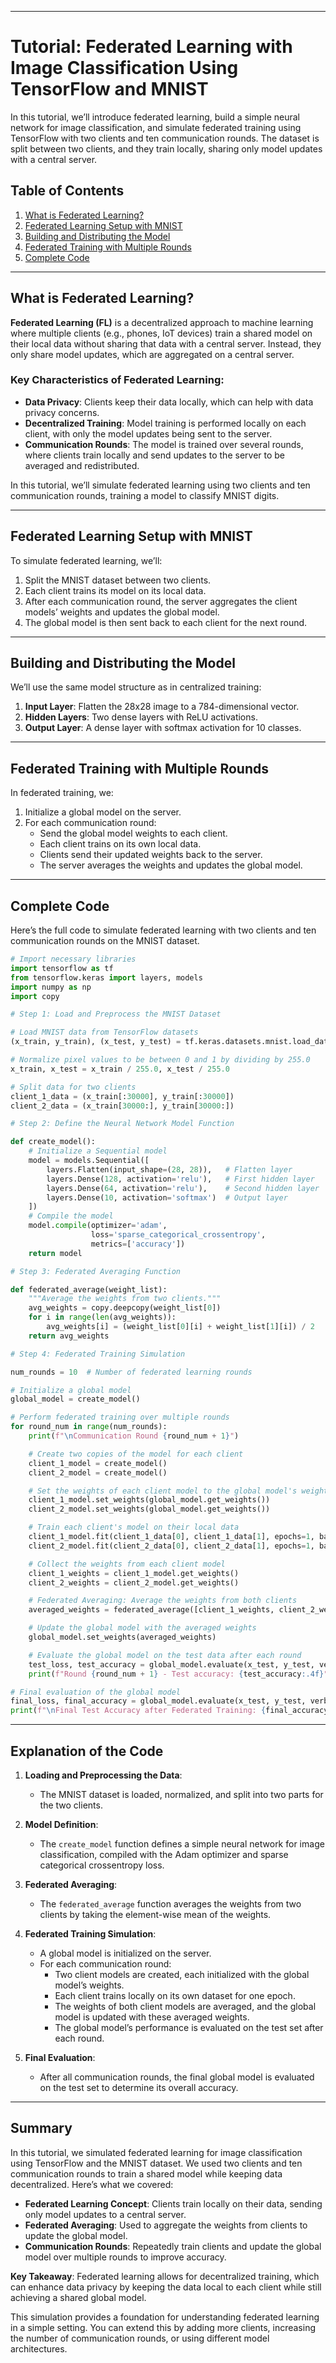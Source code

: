 
---

# Tutorial: Federated Learning with Image Classification Using TensorFlow and MNIST

In this tutorial, we’ll introduce federated learning, build a simple neural network for image classification, and simulate federated training using TensorFlow with two clients and ten communication rounds. The dataset is split between two clients, and they train locally, sharing only model updates with a central server.

## Table of Contents

1. [What is Federated Learning?](#what-is-federated-learning)
2. [Federated Learning Setup with MNIST](#federated-learning-setup-with-mnist)
3. [Building and Distributing the Model](#building-and-distributing-the-model)
4. [Federated Training with Multiple Rounds](#federated-training-with-multiple-rounds)
5. [Complete Code](#complete-code)

---

## What is Federated Learning?

**Federated Learning (FL)** is a decentralized approach to machine learning where multiple clients (e.g., phones, IoT devices) train a shared model on their local data without sharing that data with a central server. Instead, they only share model updates, which are aggregated on a central server.

### Key Characteristics of Federated Learning:

- **Data Privacy**: Clients keep their data locally, which can help with data privacy concerns.
- **Decentralized Training**: Model training is performed locally on each client, with only the model updates being sent to the server.
- **Communication Rounds**: The model is trained over several rounds, where clients train locally and send updates to the server to be averaged and redistributed.

In this tutorial, we’ll simulate federated learning using two clients and ten communication rounds, training a model to classify MNIST digits.

---

## Federated Learning Setup with MNIST

To simulate federated learning, we’ll:
1. Split the MNIST dataset between two clients.
2. Each client trains its model on its local data.
3. After each communication round, the server aggregates the client models’ weights and updates the global model.
4. The global model is then sent back to each client for the next round.

---

## Building and Distributing the Model

We’ll use the same model structure as in centralized training:
1. **Input Layer**: Flatten the 28x28 image to a 784-dimensional vector.
2. **Hidden Layers**: Two dense layers with ReLU activations.
3. **Output Layer**: A dense layer with softmax activation for 10 classes.

---

## Federated Training with Multiple Rounds

In federated training, we:
1. Initialize a global model on the server.
2. For each communication round:
   - Send the global model weights to each client.
   - Each client trains on its own local data.
   - Clients send their updated weights back to the server.
   - The server averages the weights and updates the global model.

---

## Complete Code

Here’s the full code to simulate federated learning with two clients and ten communication rounds on the MNIST dataset.

```python
# Import necessary libraries
import tensorflow as tf
from tensorflow.keras import layers, models
import numpy as np
import copy

# Step 1: Load and Preprocess the MNIST Dataset

# Load MNIST data from TensorFlow datasets
(x_train, y_train), (x_test, y_test) = tf.keras.datasets.mnist.load_data()

# Normalize pixel values to be between 0 and 1 by dividing by 255.0
x_train, x_test = x_train / 255.0, x_test / 255.0

# Split data for two clients
client_1_data = (x_train[:30000], y_train[:30000])
client_2_data = (x_train[30000:], y_train[30000:])

# Step 2: Define the Neural Network Model Function

def create_model():
    # Initialize a Sequential model
    model = models.Sequential([
        layers.Flatten(input_shape=(28, 28)),   # Flatten layer
        layers.Dense(128, activation='relu'),   # First hidden layer
        layers.Dense(64, activation='relu'),    # Second hidden layer
        layers.Dense(10, activation='softmax')  # Output layer
    ])
    # Compile the model
    model.compile(optimizer='adam',
                  loss='sparse_categorical_crossentropy',
                  metrics=['accuracy'])
    return model

# Step 3: Federated Averaging Function

def federated_average(weight_list):
    """Average the weights from two clients."""
    avg_weights = copy.deepcopy(weight_list[0])
    for i in range(len(avg_weights)):
        avg_weights[i] = (weight_list[0][i] + weight_list[1][i]) / 2
    return avg_weights

# Step 4: Federated Training Simulation

num_rounds = 10  # Number of federated learning rounds

# Initialize a global model
global_model = create_model()

# Perform federated training over multiple rounds
for round_num in range(num_rounds):
    print(f"\nCommunication Round {round_num + 1}")

    # Create two copies of the model for each client
    client_1_model = create_model()
    client_2_model = create_model()

    # Set the weights of each client model to the global model's weights
    client_1_model.set_weights(global_model.get_weights())
    client_2_model.set_weights(global_model.get_weights())

    # Train each client's model on their local data
    client_1_model.fit(client_1_data[0], client_1_data[1], epochs=1, batch_size=32, verbose=0)
    client_2_model.fit(client_2_data[0], client_2_data[1], epochs=1, batch_size=32, verbose=0)

    # Collect the weights from each client model
    client_1_weights = client_1_model.get_weights()
    client_2_weights = client_2_model.get_weights()

    # Federated Averaging: Average the weights from both clients
    averaged_weights = federated_average([client_1_weights, client_2_weights])

    # Update the global model with the averaged weights
    global_model.set_weights(averaged_weights)

    # Evaluate the global model on the test data after each round
    test_loss, test_accuracy = global_model.evaluate(x_test, y_test, verbose=0)
    print(f"Round {round_num + 1} - Test accuracy: {test_accuracy:.4f}")

# Final evaluation of the global model
final_loss, final_accuracy = global_model.evaluate(x_test, y_test, verbose=0)
print(f"\nFinal Test Accuracy after Federated Training: {final_accuracy:.4f}")
```

---

## Explanation of the Code

1. **Loading and Preprocessing the Data**:
   - The MNIST dataset is loaded, normalized, and split into two parts for the two clients.

2. **Model Definition**:
   - The `create_model` function defines a simple neural network for image classification, compiled with the Adam optimizer and sparse categorical crossentropy loss.

3. **Federated Averaging**:
   - The `federated_average` function averages the weights from two clients by taking the element-wise mean of the weights.

4. **Federated Training Simulation**:
   - A global model is initialized on the server.
   - For each communication round:
     - Two client models are created, each initialized with the global model’s weights.
     - Each client trains locally on its own dataset for one epoch.
     - The weights of both client models are averaged, and the global model is updated with these averaged weights.
     - The global model’s performance is evaluated on the test set after each round.

5. **Final Evaluation**:
   - After all communication rounds, the final global model is evaluated on the test set to determine its overall accuracy.

---

## Summary

In this tutorial, we simulated federated learning for image classification using TensorFlow and the MNIST dataset. We used two clients and ten communication rounds to train a shared model while keeping data decentralized. Here’s what we covered:

- **Federated Learning Concept**: Clients train locally on their data, sending only model updates to a central server.
- **Federated Averaging**: Used to aggregate the weights from clients to update the global model.
- **Communication Rounds**: Repeatedly train clients and update the global model over multiple rounds to improve accuracy.

**Key Takeaway**: Federated learning allows for decentralized training, which can enhance data privacy by keeping the data local to each client while still achieving a shared global model.

This simulation provides a foundation for understanding federated learning in a simple setting. You can extend this by adding more clients, increasing the number of communication rounds, or using different model architectures.
